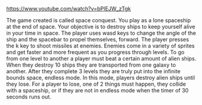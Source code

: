 https://www.youtube.com/watch?v=bPlEJW_zTgk

The game created is called space conquest. You play as a lone spaceship at the end of space. Your objective is to destroy ships to keep yourself alive in your time in space.
The player uses wasd keys to change the angle of the ship and the spacebar to propel themselves, forward. The player presses the k key to shoot missiles at enemies.
Enemies come in a variety of sprites and get faster and more frequent as you progress through levels. To go from one level to another a player must beat a certain amount of alien ships. When they destroy 10 ships they are transported from one galaxy to another. After they complete 3 levels they are truly put into the infinite bounds space, endless mode. In this mode, players destroy alien ships until they lose. For a player to lose, one of 2 things must happen, they collide with a spaceship, or if they are not in endless mode when the timer of 30 seconds runs out.
